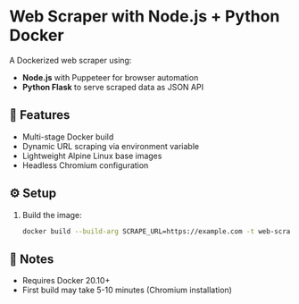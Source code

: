# Web Scraper with Node.js + Python Docker

A Dockerized web scraper using:
- **Node.js** with Puppeteer for browser automation
- **Python Flask** to serve scraped data as JSON API

## 🚀 Features
- Multi-stage Docker build
- Dynamic URL scraping via environment variable
- Lightweight Alpine Linux base images
- Headless Chromium configuration

## ⚙️ Setup
1. Build the image:
   ```bash
   docker build --build-arg SCRAPE_URL=https://example.com -t web-scraper .
## 📝 Notes
- Requires Docker 20.10+
- First build may take 5-10 minutes (Chromium installation)
